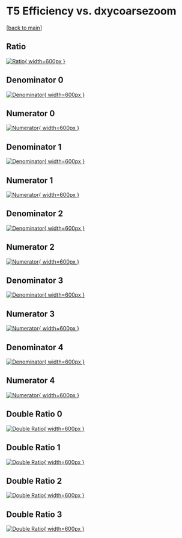 # T5 Efficiency vs. dxycoarsezoom

[[back to main](./)]



## Ratio

[![Ratio](../mtv/var/T5_loweta_0_0_eff_dxycoarsezoom.png){ width=600px }](../mtv/var/T5_loweta_0_0_eff_dxycoarsezoom.pdf)

## Denominator 0

[![Denominator](../mtv/den/T5_loweta_0_0_eff_dxycoarsezoom_den0.png){ width=600px }](../mtv/den/T5_loweta_0_0_eff_dxycoarsezoom_den0.pdf)

## Numerator 0

[![Numerator](../mtv/num/T5_loweta_0_0_eff_dxycoarsezoom_num0.png){ width=600px }](../mtv/num/T5_loweta_0_0_eff_dxycoarsezoom_num0.pdf)

## Denominator 1

[![Denominator](../mtv/den/T5_loweta_0_0_eff_dxycoarsezoom_den1.png){ width=600px }](../mtv/den/T5_loweta_0_0_eff_dxycoarsezoom_den1.pdf)

## Numerator 1

[![Numerator](../mtv/num/T5_loweta_0_0_eff_dxycoarsezoom_num1.png){ width=600px }](../mtv/num/T5_loweta_0_0_eff_dxycoarsezoom_num1.pdf)

## Denominator 2

[![Denominator](../mtv/den/T5_loweta_0_0_eff_dxycoarsezoom_den2.png){ width=600px }](../mtv/den/T5_loweta_0_0_eff_dxycoarsezoom_den2.pdf)

## Numerator 2

[![Numerator](../mtv/num/T5_loweta_0_0_eff_dxycoarsezoom_num2.png){ width=600px }](../mtv/num/T5_loweta_0_0_eff_dxycoarsezoom_num2.pdf)

## Denominator 3

[![Denominator](../mtv/den/T5_loweta_0_0_eff_dxycoarsezoom_den3.png){ width=600px }](../mtv/den/T5_loweta_0_0_eff_dxycoarsezoom_den3.pdf)

## Numerator 3

[![Numerator](../mtv/num/T5_loweta_0_0_eff_dxycoarsezoom_num3.png){ width=600px }](../mtv/num/T5_loweta_0_0_eff_dxycoarsezoom_num3.pdf)

## Denominator 4

[![Denominator](../mtv/den/T5_loweta_0_0_eff_dxycoarsezoom_den4.png){ width=600px }](../mtv/den/T5_loweta_0_0_eff_dxycoarsezoom_den4.pdf)

## Numerator 4

[![Numerator](../mtv/num/T5_loweta_0_0_eff_dxycoarsezoom_num4.png){ width=600px }](../mtv/num/T5_loweta_0_0_eff_dxycoarsezoom_num4.pdf)

## Double Ratio 0

[![Double Ratio](../mtv/ratio/T5_loweta_0_0_eff_dxycoarsezoom_ratio0.png){ width=600px }](../mtv/ratio/T5_loweta_0_0_eff_dxycoarsezoom_ratio0.pdf)

## Double Ratio 1

[![Double Ratio](../mtv/ratio/T5_loweta_0_0_eff_dxycoarsezoom_ratio1.png){ width=600px }](../mtv/ratio/T5_loweta_0_0_eff_dxycoarsezoom_ratio1.pdf)

## Double Ratio 2

[![Double Ratio](../mtv/ratio/T5_loweta_0_0_eff_dxycoarsezoom_ratio2.png){ width=600px }](../mtv/ratio/T5_loweta_0_0_eff_dxycoarsezoom_ratio2.pdf)

## Double Ratio 3

[![Double Ratio](../mtv/ratio/T5_loweta_0_0_eff_dxycoarsezoom_ratio3.png){ width=600px }](../mtv/ratio/T5_loweta_0_0_eff_dxycoarsezoom_ratio3.pdf)

